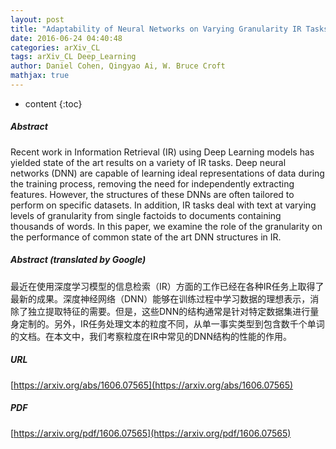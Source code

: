 ```yaml
---
layout: post
title: "Adaptability of Neural Networks on Varying Granularity IR Tasks"
date: 2016-06-24 04:40:48
categories: arXiv_CL
tags: arXiv_CL Deep_Learning
author: Daniel Cohen, Qingyao Ai, W. Bruce Croft
mathjax: true
---
```


* content
{:toc}

##### Abstract
Recent work in Information Retrieval (IR) using Deep Learning models has yielded state of the art results on a variety of IR tasks. Deep neural networks (DNN) are capable of learning ideal representations of data during the training process, removing the need for independently extracting features. However, the structures of these DNNs are often tailored to perform on specific datasets. In addition, IR tasks deal with text at varying levels of granularity from single factoids to documents containing thousands of words. In this paper, we examine the role of the granularity on the performance of common state of the art DNN structures in IR.

##### Abstract (translated by Google)
最近在使用深度学习模型的信息检索（IR）方面的工作已经在各种IR任务上取得了最新的成果。深度神经网络（DNN）能够在训练过程中学习数据的理想表示，消除了独立提取特征的需要。但是，这些DNN的结构通常是针对特定数据集进行量身定制的。另外，IR任务处理文本的粒度不同，从单一事实类型到包含数千个单词的文档。在本文中，我们考察粒度在IR中常见的DNN结构的性能的作用。

##### URL
[https://arxiv.org/abs/1606.07565](https://arxiv.org/abs/1606.07565)

##### PDF
[https://arxiv.org/pdf/1606.07565](https://arxiv.org/pdf/1606.07565)

